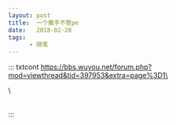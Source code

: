 ```yaml
---
layout: post
title:  一个撒手不管pe
date:   2018-02-28
tags:
      - 随笔
---
```

::: txtcont
https://bbs.wuyou.net/forum.php?mod=viewthread&tid=397953&extra=page%3D1\

\

\
:::
